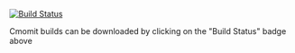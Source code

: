 [![Build Status](https://img.shields.io/github/actions/workflow/status/LegoFigure11/HostHelper/dotnet-desktop.yml?branch=main)](https://nightly.link/LegoFigure11/HostHelper/workflows/dotnet-desktop/main/HostHelper.zip)

Cmomit builds can be downloaded by clicking on the "Build Status" badge above
